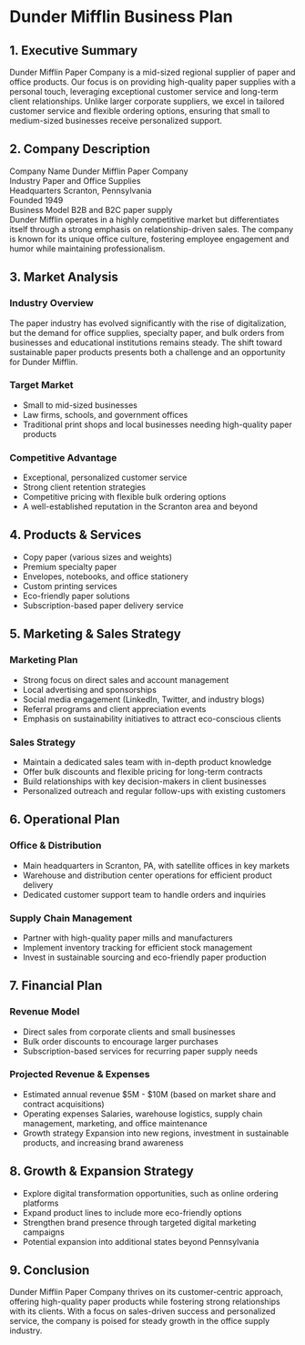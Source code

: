 # Dunder Mifflin Business Plan

## 1. Executive Summary
Dunder Mifflin Paper Company is a mid-sized regional supplier of paper and office products. Our focus is on providing high-quality paper supplies with a personal touch, leveraging exceptional customer service and long-term client relationships. Unlike larger corporate suppliers, we excel in tailored customer service and flexible ordering options, ensuring that small to medium-sized businesses receive personalized support.

## 2. Company Description
Company Name Dunder Mifflin Paper Company  
Industry Paper and Office Supplies  
Headquarters Scranton, Pennsylvania  
Founded 1949  
Business Model B2B and B2C paper supply  
Dunder Mifflin operates in a highly competitive market but differentiates itself through a strong emphasis on relationship-driven sales. The company is known for its unique office culture, fostering employee engagement and humor while maintaining professionalism.

## 3. Market Analysis
### Industry Overview
The paper industry has evolved significantly with the rise of digitalization, but the demand for office supplies, specialty paper, and bulk orders from businesses and educational institutions remains steady. The shift toward sustainable paper products presents both a challenge and an opportunity for Dunder Mifflin.

### Target Market
- Small to mid-sized businesses  
- Law firms, schools, and government offices  
- Traditional print shops and local businesses needing high-quality paper products  

### Competitive Advantage
- Exceptional, personalized customer service  
- Strong client retention strategies  
- Competitive pricing with flexible bulk ordering options  
- A well-established reputation in the Scranton area and beyond  

## 4. Products & Services
- Copy paper (various sizes and weights)  
- Premium specialty paper  
- Envelopes, notebooks, and office stationery  
- Custom printing services  
- Eco-friendly paper solutions  
- Subscription-based paper delivery service  

## 5. Marketing & Sales Strategy
### Marketing Plan
- Strong focus on direct sales and account management  
- Local advertising and sponsorships  
- Social media engagement (LinkedIn, Twitter, and industry blogs)  
- Referral programs and client appreciation events  
- Emphasis on sustainability initiatives to attract eco-conscious clients  

### Sales Strategy
- Maintain a dedicated sales team with in-depth product knowledge  
- Offer bulk discounts and flexible pricing for long-term contracts  
- Build relationships with key decision-makers in client businesses  
- Personalized outreach and regular follow-ups with existing customers  

## 6. Operational Plan
### Office & Distribution
- Main headquarters in Scranton, PA, with satellite offices in key markets  
- Warehouse and distribution center operations for efficient product delivery  
- Dedicated customer support team to handle orders and inquiries  

### Supply Chain Management
- Partner with high-quality paper mills and manufacturers  
- Implement inventory tracking for efficient stock management  
- Invest in sustainable sourcing and eco-friendly paper production  

## 7. Financial Plan
### Revenue Model
- Direct sales from corporate clients and small businesses  
- Bulk order discounts to encourage larger purchases  
- Subscription-based services for recurring paper supply needs  

### Projected Revenue & Expenses
- Estimated annual revenue $5M - $10M (based on market share and contract acquisitions)  
- Operating expenses Salaries, warehouse logistics, supply chain management, marketing, and office maintenance  
- Growth strategy Expansion into new regions, investment in sustainable products, and increasing brand awareness  

## 8. Growth & Expansion Strategy
- Explore digital transformation opportunities, such as online ordering platforms  
- Expand product lines to include more eco-friendly options  
- Strengthen brand presence through targeted digital marketing campaigns  
- Potential expansion into additional states beyond Pennsylvania  

## 9. Conclusion
Dunder Mifflin Paper Company thrives on its customer-centric approach, offering high-quality paper products while fostering strong relationships with its clients. With a focus on sales-driven success and personalized service, the company is poised for steady growth in the office supply industry.
